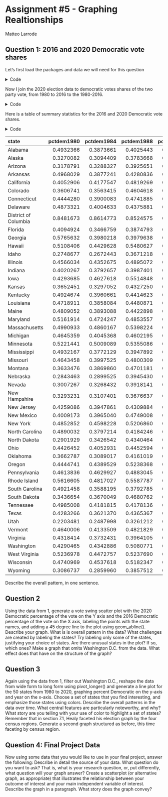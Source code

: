 Assignment \#5 - Graphing Realtionships
================
Matteo Larrode

<script src="README_files/libs/kePrint-0.0.1/kePrint.js"></script>
<link href="README_files/libs/lightable-0.0.1/lightable.css" rel="stylesheet" />


## Question 1: 2016 and 2020 Democratic vote shares

Let’s first load the packages and data we will need for this question

<details>
<summary>Code</summary>

``` r
library(tidyverse)
library(haven)
library(kableExtra)

vote_2020 <- read_csv("data/us_vote_2020.csv")
dem_share_80_16 <- read_dta("data/leipvote1980_2016wide.dta")
```

</details>

Now I join the 2020 election data to democratic votes shares of the two
party vote, from 1980 to 2016 to the 1980-2016.

<details>
<summary>Code</summary>

``` r
vote_80_16 <- left_join(dem_share_80_16, vote_2020, by = "state") %>%
  mutate(pctdem2020 = dem_percent)
```

</details>

Here is a table of summary statistics for the 2016 and 2020 Democratic
vote shares.

<details>
<summary>Code</summary>

``` r
table1 <- kbl(vote_80_16, format = "html")%>%
  kable_styling()

table1
```

</details>
<table class="table" style="margin-left: auto; margin-right: auto;">
 <thead>
  <tr>
   <th style="text-align:left;"> state </th>
   <th style="text-align:right;"> pctdem1980 </th>
   <th style="text-align:right;"> pctdem1984 </th>
   <th style="text-align:right;"> pctdem1988 </th>
   <th style="text-align:right;"> pctdem1992 </th>
   <th style="text-align:right;"> pctdem1996 </th>
   <th style="text-align:right;"> pctdem2000 </th>
   <th style="text-align:right;"> pctdem2004 </th>
   <th style="text-align:right;"> pctdem2008 </th>
   <th style="text-align:right;"> pctdem2012 </th>
   <th style="text-align:right;"> pctdem2016 </th>
   <th style="text-align:left;"> called </th>
   <th style="text-align:left;"> final </th>
   <th style="text-align:right;"> dem_votes </th>
   <th style="text-align:right;"> rep_votes </th>
   <th style="text-align:right;"> other_votes </th>
   <th style="text-align:right;"> dem_percent </th>
   <th style="text-align:right;"> rep_percent </th>
   <th style="text-align:right;"> other_percent </th>
   <th style="text-align:right;"> dem_this_margin </th>
   <th style="text-align:right;"> margin_shift </th>
   <th style="text-align:right;"> vote_change </th>
   <th style="text-align:left;"> stateid </th>
   <th style="text-align:right;"> pctdem2020 </th>
  </tr>
 </thead>
<tbody>
  <tr>
   <td style="text-align:left;"> Alabama </td>
   <td style="text-align:right;"> 0.4932366 </td>
   <td style="text-align:right;"> 0.3873661 </td>
   <td style="text-align:right;"> 0.4025443 </td>
   <td style="text-align:right;"> 0.4617887 </td>
   <td style="text-align:right;"> 0.4626613 </td>
   <td style="text-align:right;"> 0.4241447 </td>
   <td style="text-align:right;"> 0.3710223 </td>
   <td style="text-align:right;"> 0.3910910 </td>
   <td style="text-align:right;"> 0.387838 </td>
   <td style="text-align:right;"> 0.3562837 </td>
   <td style="text-align:left;"> R </td>
   <td style="text-align:left;"> Yes </td>
   <td style="text-align:right;"> 849624 </td>
   <td style="text-align:right;"> 1441170 </td>
   <td style="text-align:right;"> 32488 </td>
   <td style="text-align:right;"> 36.6 </td>
   <td style="text-align:right;"> 62.0 </td>
   <td style="text-align:right;"> 1.4 </td>
   <td style="text-align:right;"> -25.5 </td>
   <td style="text-align:right;"> 2.3 </td>
   <td style="text-align:right;"> 9.4 </td>
   <td style="text-align:left;"> AL </td>
   <td style="text-align:right;"> 36.6 </td>
  </tr>
  <tr>
   <td style="text-align:left;"> Alaska </td>
   <td style="text-align:right;"> 0.3270082 </td>
   <td style="text-align:right;"> 0.3094409 </td>
   <td style="text-align:right;"> 0.3783668 </td>
   <td style="text-align:right;"> 0.4342574 </td>
   <td style="text-align:right;"> 0.3957150 </td>
   <td style="text-align:right;"> 0.3206305 </td>
   <td style="text-align:right;"> 0.3677372 </td>
   <td style="text-align:right;"> 0.3893521 </td>
   <td style="text-align:right;"> 0.426847 </td>
   <td style="text-align:right;"> 0.4161448 </td>
   <td style="text-align:left;"> R </td>
   <td style="text-align:left;"> Yes </td>
   <td style="text-align:right;"> 153778 </td>
   <td style="text-align:right;"> 189951 </td>
   <td style="text-align:right;"> 15801 </td>
   <td style="text-align:right;"> 42.8 </td>
   <td style="text-align:right;"> 52.8 </td>
   <td style="text-align:right;"> 4.4 </td>
   <td style="text-align:right;"> -10.1 </td>
   <td style="text-align:right;"> 4.7 </td>
   <td style="text-align:right;"> 12.8 </td>
   <td style="text-align:left;"> AK </td>
   <td style="text-align:right;"> 42.8 </td>
  </tr>
  <tr>
   <td style="text-align:left;"> Arizona </td>
   <td style="text-align:right;"> 0.3178791 </td>
   <td style="text-align:right;"> 0.3288327 </td>
   <td style="text-align:right;"> 0.3925651 </td>
   <td style="text-align:right;"> 0.4869810 </td>
   <td style="text-align:right;"> 0.5122377 </td>
   <td style="text-align:right;"> 0.4671740 </td>
   <td style="text-align:right;"> 0.4472499 </td>
   <td style="text-align:right;"> 0.4568610 </td>
   <td style="text-align:right;"> 0.453866 </td>
   <td style="text-align:right;"> 0.4811137 </td>
   <td style="text-align:left;"> D </td>
   <td style="text-align:left;"> Yes </td>
   <td style="text-align:right;"> 1672143 </td>
   <td style="text-align:right;"> 1661686 </td>
   <td style="text-align:right;"> 53497 </td>
   <td style="text-align:right;"> 49.4 </td>
   <td style="text-align:right;"> 49.1 </td>
   <td style="text-align:right;"> 1.6 </td>
   <td style="text-align:right;"> 0.3 </td>
   <td style="text-align:right;"> 3.9 </td>
   <td style="text-align:right;"> 31.6 </td>
   <td style="text-align:left;"> AZ </td>
   <td style="text-align:right;"> 49.4 </td>
  </tr>
  <tr>
   <td style="text-align:left;"> Arkansas </td>
   <td style="text-align:right;"> 0.4968029 </td>
   <td style="text-align:right;"> 0.3877241 </td>
   <td style="text-align:right;"> 0.4280836 </td>
   <td style="text-align:right;"> 0.5999227 </td>
   <td style="text-align:right;"> 0.5935283 </td>
   <td style="text-align:right;"> 0.4719931 </td>
   <td style="text-align:right;"> 0.4506425 </td>
   <td style="text-align:right;"> 0.3982828 </td>
   <td style="text-align:right;"> 0.378456 </td>
   <td style="text-align:right;"> 0.3571429 </td>
   <td style="text-align:left;"> R </td>
   <td style="text-align:left;"> Yes </td>
   <td style="text-align:right;"> 423932 </td>
   <td style="text-align:right;"> 760647 </td>
   <td style="text-align:right;"> 34490 </td>
   <td style="text-align:right;"> 34.8 </td>
   <td style="text-align:right;"> 62.4 </td>
   <td style="text-align:right;"> 2.8 </td>
   <td style="text-align:right;"> -27.6 </td>
   <td style="text-align:right;"> -0.7 </td>
   <td style="text-align:right;"> 7.8 </td>
   <td style="text-align:left;"> AR </td>
   <td style="text-align:right;"> 34.8 </td>
  </tr>
  <tr>
   <td style="text-align:left;"> California </td>
   <td style="text-align:right;"> 0.4052906 </td>
   <td style="text-align:right;"> 0.4177547 </td>
   <td style="text-align:right;"> 0.4819269 </td>
   <td style="text-align:right;"> 0.5851673 </td>
   <td style="text-align:right;"> 0.5721627 </td>
   <td style="text-align:right;"> 0.5620299 </td>
   <td style="text-align:right;"> 0.5504132 </td>
   <td style="text-align:right;"> 0.6227845 </td>
   <td style="text-align:right;"> 0.618728 </td>
   <td style="text-align:right;"> 0.6612886 </td>
   <td style="text-align:left;"> D </td>
   <td style="text-align:left;"> Yes </td>
   <td style="text-align:right;"> 11110250 </td>
   <td style="text-align:right;"> 6006429 </td>
   <td style="text-align:right;"> 384192 </td>
   <td style="text-align:right;"> 63.5 </td>
   <td style="text-align:right;"> 34.3 </td>
   <td style="text-align:right;"> 2.2 </td>
   <td style="text-align:right;"> 29.2 </td>
   <td style="text-align:right;"> -0.9 </td>
   <td style="text-align:right;"> 23.4 </td>
   <td style="text-align:left;"> CA </td>
   <td style="text-align:right;"> 63.5 </td>
  </tr>
  <tr>
   <td style="text-align:left;"> Colorado </td>
   <td style="text-align:right;"> 0.3606741 </td>
   <td style="text-align:right;"> 0.3563415 </td>
   <td style="text-align:right;"> 0.4604618 </td>
   <td style="text-align:right;"> 0.5280207 </td>
   <td style="text-align:right;"> 0.4924079 </td>
   <td style="text-align:right;"> 0.4551416 </td>
   <td style="text-align:right;"> 0.4763357 </td>
   <td style="text-align:right;"> 0.5455081 </td>
   <td style="text-align:right;"> 0.527501 </td>
   <td style="text-align:right;"> 0.5268570 </td>
   <td style="text-align:left;"> D </td>
   <td style="text-align:left;"> Yes </td>
   <td style="text-align:right;"> 1804352 </td>
   <td style="text-align:right;"> 1364607 </td>
   <td style="text-align:right;"> 87993 </td>
   <td style="text-align:right;"> 55.4 </td>
   <td style="text-align:right;"> 41.9 </td>
   <td style="text-align:right;"> 2.7 </td>
   <td style="text-align:right;"> 13.5 </td>
   <td style="text-align:right;"> 8.6 </td>
   <td style="text-align:right;"> 17.1 </td>
   <td style="text-align:left;"> CO </td>
   <td style="text-align:right;"> 55.4 </td>
  </tr>
  <tr>
   <td style="text-align:left;"> Connecticut </td>
   <td style="text-align:right;"> 0.4444280 </td>
   <td style="text-align:right;"> 0.3900083 </td>
   <td style="text-align:right;"> 0.4741885 </td>
   <td style="text-align:right;"> 0.5412512 </td>
   <td style="text-align:right;"> 0.6036351 </td>
   <td style="text-align:right;"> 0.5925566 </td>
   <td style="text-align:right;"> 0.5527495 </td>
   <td style="text-align:right;"> 0.6131836 </td>
   <td style="text-align:right;"> 0.587726 </td>
   <td style="text-align:right;"> 0.5714136 </td>
   <td style="text-align:left;"> D </td>
   <td style="text-align:left;"> Yes </td>
   <td style="text-align:right;"> 1080831 </td>
   <td style="text-align:right;"> 714717 </td>
   <td style="text-align:right;"> 28309 </td>
   <td style="text-align:right;"> 59.3 </td>
   <td style="text-align:right;"> 39.2 </td>
   <td style="text-align:right;"> 1.6 </td>
   <td style="text-align:right;"> 20.1 </td>
   <td style="text-align:right;"> 6.4 </td>
   <td style="text-align:right;"> 10.9 </td>
   <td style="text-align:left;"> CT </td>
   <td style="text-align:right;"> 59.3 </td>
  </tr>
  <tr>
   <td style="text-align:left;"> Delaware </td>
   <td style="text-align:right;"> 0.4873321 </td>
   <td style="text-align:right;"> 0.4004633 </td>
   <td style="text-align:right;"> 0.4375881 </td>
   <td style="text-align:right;"> 0.5519799 </td>
   <td style="text-align:right;"> 0.5862366 </td>
   <td style="text-align:right;"> 0.5674006 </td>
   <td style="text-align:right;"> 0.5383151 </td>
   <td style="text-align:right;"> 0.6263814 </td>
   <td style="text-align:right;"> 0.594470 </td>
   <td style="text-align:right;"> 0.5600211 </td>
   <td style="text-align:left;"> D </td>
   <td style="text-align:left;"> Yes </td>
   <td style="text-align:right;"> 296268 </td>
   <td style="text-align:right;"> 200603 </td>
   <td style="text-align:right;"> 7475 </td>
   <td style="text-align:right;"> 58.7 </td>
   <td style="text-align:right;"> 39.8 </td>
   <td style="text-align:right;"> 1.5 </td>
   <td style="text-align:right;"> 19.0 </td>
   <td style="text-align:right;"> 7.6 </td>
   <td style="text-align:right;"> 14.2 </td>
   <td style="text-align:left;"> DE </td>
   <td style="text-align:right;"> 58.7 </td>
  </tr>
  <tr>
   <td style="text-align:left;"> District of Columbia </td>
   <td style="text-align:right;"> 0.8481673 </td>
   <td style="text-align:right;"> 0.8614773 </td>
   <td style="text-align:right;"> 0.8524575 </td>
   <td style="text-align:right;"> 0.9029707 </td>
   <td style="text-align:right;"> 0.9012355 </td>
   <td style="text-align:right;"> 0.9048769 </td>
   <td style="text-align:right;"> 0.9052028 </td>
   <td style="text-align:right;"> 0.9340077 </td>
   <td style="text-align:right;"> 0.925876 </td>
   <td style="text-align:right;"> 0.9569247 </td>
   <td style="text-align:left;"> D </td>
   <td style="text-align:left;"> Yes </td>
   <td style="text-align:right;"> 317323 </td>
   <td style="text-align:right;"> 18586 </td>
   <td style="text-align:right;"> 8447 </td>
   <td style="text-align:right;"> 92.1 </td>
   <td style="text-align:right;"> 5.4 </td>
   <td style="text-align:right;"> 2.5 </td>
   <td style="text-align:right;"> 86.8 </td>
   <td style="text-align:right;"> 0.0 </td>
   <td style="text-align:right;"> 10.6 </td>
   <td style="text-align:left;"> DC </td>
   <td style="text-align:right;"> 92.1 </td>
  </tr>
  <tr>
   <td style="text-align:left;"> Florida </td>
   <td style="text-align:right;"> 0.4094924 </td>
   <td style="text-align:right;"> 0.3466759 </td>
   <td style="text-align:right;"> 0.3874793 </td>
   <td style="text-align:right;"> 0.4881522 </td>
   <td style="text-align:right;"> 0.5315496 </td>
   <td style="text-align:right;"> 0.4999539 </td>
   <td style="text-align:right;"> 0.4747632 </td>
   <td style="text-align:right;"> 0.5141770 </td>
   <td style="text-align:right;"> 0.504423 </td>
   <td style="text-align:right;"> 0.4938542 </td>
   <td style="text-align:left;"> R </td>
   <td style="text-align:left;"> Yes </td>
   <td style="text-align:right;"> 5297045 </td>
   <td style="text-align:right;"> 5668731 </td>
   <td style="text-align:right;"> 101680 </td>
   <td style="text-align:right;"> 47.9 </td>
   <td style="text-align:right;"> 51.2 </td>
   <td style="text-align:right;"> 0.9 </td>
   <td style="text-align:right;"> -3.4 </td>
   <td style="text-align:right;"> -2.2 </td>
   <td style="text-align:right;"> 17.5 </td>
   <td style="text-align:left;"> FL </td>
   <td style="text-align:right;"> 47.9 </td>
  </tr>
  <tr>
   <td style="text-align:left;"> Georgia </td>
   <td style="text-align:right;"> 0.5765632 </td>
   <td style="text-align:right;"> 0.3980218 </td>
   <td style="text-align:right;"> 0.3979638 </td>
   <td style="text-align:right;"> 0.5034213 </td>
   <td style="text-align:right;"> 0.4936773 </td>
   <td style="text-align:right;"> 0.4401625 </td>
   <td style="text-align:right;"> 0.4164577 </td>
   <td style="text-align:right;"> 0.4737166 </td>
   <td style="text-align:right;"> 0.460434 </td>
   <td style="text-align:right;"> 0.4734315 </td>
   <td style="text-align:left;"> D </td>
   <td style="text-align:left;"> Yes </td>
   <td style="text-align:right;"> 2473633 </td>
   <td style="text-align:right;"> 2461854 </td>
   <td style="text-align:right;"> 62229 </td>
   <td style="text-align:right;"> 49.5 </td>
   <td style="text-align:right;"> 49.3 </td>
   <td style="text-align:right;"> 1.2 </td>
   <td style="text-align:right;"> 0.2 </td>
   <td style="text-align:right;"> 5.4 </td>
   <td style="text-align:right;"> 22.1 </td>
   <td style="text-align:left;"> GA </td>
   <td style="text-align:right;"> 49.5 </td>
  </tr>
  <tr>
   <td style="text-align:left;"> Hawaii </td>
   <td style="text-align:right;"> 0.5108406 </td>
   <td style="text-align:right;"> 0.4429628 </td>
   <td style="text-align:right;"> 0.5480627 </td>
   <td style="text-align:right;"> 0.5671998 </td>
   <td style="text-align:right;"> 0.6427615 </td>
   <td style="text-align:right;"> 0.5982730 </td>
   <td style="text-align:right;"> 0.5440445 </td>
   <td style="text-align:right;"> 0.7299373 </td>
   <td style="text-align:right;"> 0.717038 </td>
   <td style="text-align:right;"> 0.6743984 </td>
   <td style="text-align:left;"> D </td>
   <td style="text-align:left;"> Yes </td>
   <td style="text-align:right;"> 366130 </td>
   <td style="text-align:right;"> 196864 </td>
   <td style="text-align:right;"> 11475 </td>
   <td style="text-align:right;"> 63.7 </td>
   <td style="text-align:right;"> 34.3 </td>
   <td style="text-align:right;"> 2.0 </td>
   <td style="text-align:right;"> 29.5 </td>
   <td style="text-align:right;"> -2.7 </td>
   <td style="text-align:right;"> 33.9 </td>
   <td style="text-align:left;"> HI </td>
   <td style="text-align:right;"> 63.7 </td>
  </tr>
  <tr>
   <td style="text-align:left;"> Idaho </td>
   <td style="text-align:right;"> 0.2748677 </td>
   <td style="text-align:right;"> 0.2672443 </td>
   <td style="text-align:right;"> 0.3671218 </td>
   <td style="text-align:right;"> 0.4033852 </td>
   <td style="text-align:right;"> 0.3920097 </td>
   <td style="text-align:right;"> 0.2915151 </td>
   <td style="text-align:right;"> 0.3067726 </td>
   <td style="text-align:right;"> 0.3697541 </td>
   <td style="text-align:right;"> 0.335786 </td>
   <td style="text-align:right;"> 0.3168454 </td>
   <td style="text-align:left;"> R </td>
   <td style="text-align:left;"> Yes </td>
   <td style="text-align:right;"> 287021 </td>
   <td style="text-align:right;"> 554119 </td>
   <td style="text-align:right;"> 26091 </td>
   <td style="text-align:right;"> 33.1 </td>
   <td style="text-align:right;"> 63.9 </td>
   <td style="text-align:right;"> 3.0 </td>
   <td style="text-align:right;"> -30.8 </td>
   <td style="text-align:right;"> 1.0 </td>
   <td style="text-align:right;"> 25.6 </td>
   <td style="text-align:left;"> ID </td>
   <td style="text-align:right;"> 33.1 </td>
  </tr>
  <tr>
   <td style="text-align:left;"> Illinois </td>
   <td style="text-align:right;"> 0.4566034 </td>
   <td style="text-align:right;"> 0.4352675 </td>
   <td style="text-align:right;"> 0.4895072 </td>
   <td style="text-align:right;"> 0.5858822 </td>
   <td style="text-align:right;"> 0.5960509 </td>
   <td style="text-align:right;"> 0.5618001 </td>
   <td style="text-align:right;"> 0.5520864 </td>
   <td style="text-align:right;"> 0.6273426 </td>
   <td style="text-align:right;"> 0.585775 </td>
   <td style="text-align:right;"> 0.5902147 </td>
   <td style="text-align:left;"> D </td>
   <td style="text-align:left;"> Yes </td>
   <td style="text-align:right;"> 3471915 </td>
   <td style="text-align:right;"> 2446891 </td>
   <td style="text-align:right;"> 114938 </td>
   <td style="text-align:right;"> 57.5 </td>
   <td style="text-align:right;"> 40.6 </td>
   <td style="text-align:right;"> 1.9 </td>
   <td style="text-align:right;"> 17.0 </td>
   <td style="text-align:right;"> -0.1 </td>
   <td style="text-align:right;"> 9.0 </td>
   <td style="text-align:left;"> IL </td>
   <td style="text-align:right;"> 57.5 </td>
  </tr>
  <tr>
   <td style="text-align:left;"> Indiana </td>
   <td style="text-align:right;"> 0.4020267 </td>
   <td style="text-align:right;"> 0.3792657 </td>
   <td style="text-align:right;"> 0.3987401 </td>
   <td style="text-align:right;"> 0.4616511 </td>
   <td style="text-align:right;"> 0.4685159 </td>
   <td style="text-align:right;"> 0.4199522 </td>
   <td style="text-align:right;"> 0.3957652 </td>
   <td style="text-align:right;"> 0.5052195 </td>
   <td style="text-align:right;"> 0.447996 </td>
   <td style="text-align:right;"> 0.3988076 </td>
   <td style="text-align:left;"> R </td>
   <td style="text-align:left;"> Yes </td>
   <td style="text-align:right;"> 1242413 </td>
   <td style="text-align:right;"> 1729516 </td>
   <td style="text-align:right;"> 61183 </td>
   <td style="text-align:right;"> 41.0 </td>
   <td style="text-align:right;"> 57.0 </td>
   <td style="text-align:right;"> 2.0 </td>
   <td style="text-align:right;"> -16.1 </td>
   <td style="text-align:right;"> 3.1 </td>
   <td style="text-align:right;"> 10.9 </td>
   <td style="text-align:left;"> IN </td>
   <td style="text-align:right;"> 41.0 </td>
  </tr>
  <tr>
   <td style="text-align:left;"> Iowa </td>
   <td style="text-align:right;"> 0.4293685 </td>
   <td style="text-align:right;"> 0.4627618 </td>
   <td style="text-align:right;"> 0.5514848 </td>
   <td style="text-align:right;"> 0.5373253 </td>
   <td style="text-align:right;"> 0.5573339 </td>
   <td style="text-align:right;"> 0.5016278 </td>
   <td style="text-align:right;"> 0.4966332 </td>
   <td style="text-align:right;"> 0.5484878 </td>
   <td style="text-align:right;"> 0.529594 </td>
   <td style="text-align:right;"> 0.4493487 </td>
   <td style="text-align:left;"> R </td>
   <td style="text-align:left;"> Yes </td>
   <td style="text-align:right;"> 759061 </td>
   <td style="text-align:right;"> 897672 </td>
   <td style="text-align:right;"> 34138 </td>
   <td style="text-align:right;"> 44.9 </td>
   <td style="text-align:right;"> 53.1 </td>
   <td style="text-align:right;"> 2.0 </td>
   <td style="text-align:right;"> -8.2 </td>
   <td style="text-align:right;"> 1.2 </td>
   <td style="text-align:right;"> 8.0 </td>
   <td style="text-align:left;"> IA </td>
   <td style="text-align:right;"> 44.9 </td>
  </tr>
  <tr>
   <td style="text-align:left;"> Kansas </td>
   <td style="text-align:right;"> 0.3652451 </td>
   <td style="text-align:right;"> 0.3297052 </td>
   <td style="text-align:right;"> 0.4327250 </td>
   <td style="text-align:right;"> 0.4645894 </td>
   <td style="text-align:right;"> 0.3992763 </td>
   <td style="text-align:right;"> 0.3908309 </td>
   <td style="text-align:right;"> 0.3713290 </td>
   <td style="text-align:right;"> 0.4238772 </td>
   <td style="text-align:right;"> 0.388867 </td>
   <td style="text-align:right;"> 0.3889010 </td>
   <td style="text-align:left;"> R </td>
   <td style="text-align:left;"> Yes </td>
   <td style="text-align:right;"> 570323 </td>
   <td style="text-align:right;"> 771406 </td>
   <td style="text-align:right;"> 30574 </td>
   <td style="text-align:right;"> 41.6 </td>
   <td style="text-align:right;"> 56.2 </td>
   <td style="text-align:right;"> 2.2 </td>
   <td style="text-align:right;"> -14.7 </td>
   <td style="text-align:right;"> 5.9 </td>
   <td style="text-align:right;"> 15.9 </td>
   <td style="text-align:left;"> KS </td>
   <td style="text-align:right;"> 41.6 </td>
  </tr>
  <tr>
   <td style="text-align:left;"> Kentucky </td>
   <td style="text-align:right;"> 0.4924674 </td>
   <td style="text-align:right;"> 0.3960661 </td>
   <td style="text-align:right;"> 0.4414623 </td>
   <td style="text-align:right;"> 0.5186878 </td>
   <td style="text-align:right;"> 0.5052905 </td>
   <td style="text-align:right;"> 0.4227221 </td>
   <td style="text-align:right;"> 0.3999238 </td>
   <td style="text-align:right;"> 0.4176657 </td>
   <td style="text-align:right;"> 0.384572 </td>
   <td style="text-align:right;"> 0.3432773 </td>
   <td style="text-align:left;"> R </td>
   <td style="text-align:left;"> Yes </td>
   <td style="text-align:right;"> 772474 </td>
   <td style="text-align:right;"> 1326646 </td>
   <td style="text-align:right;"> 37648 </td>
   <td style="text-align:right;"> 36.2 </td>
   <td style="text-align:right;"> 62.1 </td>
   <td style="text-align:right;"> 1.8 </td>
   <td style="text-align:right;"> -25.9 </td>
   <td style="text-align:right;"> 3.9 </td>
   <td style="text-align:right;"> 11.1 </td>
   <td style="text-align:left;"> KY </td>
   <td style="text-align:right;"> 36.2 </td>
  </tr>
  <tr>
   <td style="text-align:left;"> Louisiana </td>
   <td style="text-align:right;"> 0.4718911 </td>
   <td style="text-align:right;"> 0.3858084 </td>
   <td style="text-align:right;"> 0.4480871 </td>
   <td style="text-align:right;"> 0.5266514 </td>
   <td style="text-align:right;"> 0.5656084 </td>
   <td style="text-align:right;"> 0.4606075 </td>
   <td style="text-align:right;"> 0.4266906 </td>
   <td style="text-align:right;"> 0.4054283 </td>
   <td style="text-align:right;"> 0.412532 </td>
   <td style="text-align:right;"> 0.3982805 </td>
   <td style="text-align:left;"> R </td>
   <td style="text-align:left;"> Yes </td>
   <td style="text-align:right;"> 856034 </td>
   <td style="text-align:right;"> 1255776 </td>
   <td style="text-align:right;"> 36252 </td>
   <td style="text-align:right;"> 39.9 </td>
   <td style="text-align:right;"> 58.5 </td>
   <td style="text-align:right;"> 1.7 </td>
   <td style="text-align:right;"> -18.6 </td>
   <td style="text-align:right;"> 1.0 </td>
   <td style="text-align:right;"> 5.9 </td>
   <td style="text-align:left;"> LA </td>
   <td style="text-align:right;"> 39.9 </td>
  </tr>
  <tr>
   <td style="text-align:left;"> Maine </td>
   <td style="text-align:right;"> 0.4809052 </td>
   <td style="text-align:right;"> 0.3893088 </td>
   <td style="text-align:right;"> 0.4422898 </td>
   <td style="text-align:right;"> 0.5605587 </td>
   <td style="text-align:right;"> 0.6266212 </td>
   <td style="text-align:right;"> 0.5274784 </td>
   <td style="text-align:right;"> 0.5458302 </td>
   <td style="text-align:right;"> 0.5882952 </td>
   <td style="text-align:right;"> 0.578599 </td>
   <td style="text-align:right;"> 0.5159655 </td>
   <td style="text-align:left;"> D </td>
   <td style="text-align:left;"> Yes </td>
   <td style="text-align:right;"> 435072 </td>
   <td style="text-align:right;"> 360737 </td>
   <td style="text-align:right;"> 23652 </td>
   <td style="text-align:right;"> 53.1 </td>
   <td style="text-align:right;"> 44.0 </td>
   <td style="text-align:right;"> 2.9 </td>
   <td style="text-align:right;"> 9.1 </td>
   <td style="text-align:right;"> 6.1 </td>
   <td style="text-align:right;"> 9.6 </td>
   <td style="text-align:left;"> ME </td>
   <td style="text-align:right;"> 53.1 </td>
  </tr>
  <tr>
   <td style="text-align:left;"> Maryland </td>
   <td style="text-align:right;"> 0.5161914 </td>
   <td style="text-align:right;"> 0.4724247 </td>
   <td style="text-align:right;"> 0.4853557 </td>
   <td style="text-align:right;"> 0.5829990 </td>
   <td style="text-align:right;"> 0.5863842 </td>
   <td style="text-align:right;"> 0.5847083 </td>
   <td style="text-align:right;"> 0.5656558 </td>
   <td style="text-align:right;"> 0.6293009 </td>
   <td style="text-align:right;"> 0.633217 </td>
   <td style="text-align:right;"> 0.6401740 </td>
   <td style="text-align:left;"> D </td>
   <td style="text-align:left;"> Yes </td>
   <td style="text-align:right;"> 1985023 </td>
   <td style="text-align:right;"> 976414 </td>
   <td style="text-align:right;"> 75593 </td>
   <td style="text-align:right;"> 65.4 </td>
   <td style="text-align:right;"> 32.2 </td>
   <td style="text-align:right;"> 2.5 </td>
   <td style="text-align:right;"> 33.2 </td>
   <td style="text-align:right;"> 6.8 </td>
   <td style="text-align:right;"> 9.2 </td>
   <td style="text-align:left;"> MD </td>
   <td style="text-align:right;"> 65.4 </td>
  </tr>
  <tr>
   <td style="text-align:left;"> Massachusetts </td>
   <td style="text-align:right;"> 0.4990933 </td>
   <td style="text-align:right;"> 0.4860167 </td>
   <td style="text-align:right;"> 0.5398224 </td>
   <td style="text-align:right;"> 0.6209235 </td>
   <td style="text-align:right;"> 0.6863983 </td>
   <td style="text-align:right;"> 0.6478934 </td>
   <td style="text-align:right;"> 0.6274285 </td>
   <td style="text-align:right;"> 0.6319709 </td>
   <td style="text-align:right;"> 0.617857 </td>
   <td style="text-align:right;"> 0.6465201 </td>
   <td style="text-align:left;"> D </td>
   <td style="text-align:left;"> Yes </td>
   <td style="text-align:right;"> 2382202 </td>
   <td style="text-align:right;"> 1167202 </td>
   <td style="text-align:right;"> 81998 </td>
   <td style="text-align:right;"> 65.6 </td>
   <td style="text-align:right;"> 32.1 </td>
   <td style="text-align:right;"> 2.3 </td>
   <td style="text-align:right;"> 33.5 </td>
   <td style="text-align:right;"> 6.3 </td>
   <td style="text-align:right;"> 9.2 </td>
   <td style="text-align:left;"> MA </td>
   <td style="text-align:right;"> 65.6 </td>
  </tr>
  <tr>
   <td style="text-align:left;"> Michigan </td>
   <td style="text-align:right;"> 0.4645359 </td>
   <td style="text-align:right;"> 0.4045368 </td>
   <td style="text-align:right;"> 0.4602195 </td>
   <td style="text-align:right;"> 0.5461516 </td>
   <td style="text-align:right;"> 0.5732442 </td>
   <td style="text-align:right;"> 0.5263461 </td>
   <td style="text-align:right;"> 0.5172585 </td>
   <td style="text-align:right;"> 0.5837130 </td>
   <td style="text-align:right;"> 0.548005 </td>
   <td style="text-align:right;"> 0.4988333 </td>
   <td style="text-align:left;"> D </td>
   <td style="text-align:left;"> Yes </td>
   <td style="text-align:right;"> 2804040 </td>
   <td style="text-align:right;"> 2649852 </td>
   <td style="text-align:right;"> 85410 </td>
   <td style="text-align:right;"> 50.6 </td>
   <td style="text-align:right;"> 47.8 </td>
   <td style="text-align:right;"> 1.5 </td>
   <td style="text-align:right;"> 2.8 </td>
   <td style="text-align:right;"> 3.0 </td>
   <td style="text-align:right;"> 15.4 </td>
   <td style="text-align:left;"> MI </td>
   <td style="text-align:right;"> 50.6 </td>
  </tr>
  <tr>
   <td style="text-align:left;"> Minnesota </td>
   <td style="text-align:right;"> 0.5221441 </td>
   <td style="text-align:right;"> 0.5009089 </td>
   <td style="text-align:right;"> 0.5355086 </td>
   <td style="text-align:right;"> 0.5772134 </td>
   <td style="text-align:right;"> 0.5937939 </td>
   <td style="text-align:right;"> 0.5128641 </td>
   <td style="text-align:right;"> 0.5176091 </td>
   <td style="text-align:right;"> 0.5522938 </td>
   <td style="text-align:right;"> 0.539412 </td>
   <td style="text-align:right;"> 0.5082631 </td>
   <td style="text-align:left;"> D </td>
   <td style="text-align:left;"> Yes </td>
   <td style="text-align:right;"> 1717077 </td>
   <td style="text-align:right;"> 1484065 </td>
   <td style="text-align:right;"> 76029 </td>
   <td style="text-align:right;"> 52.4 </td>
   <td style="text-align:right;"> 45.3 </td>
   <td style="text-align:right;"> 2.3 </td>
   <td style="text-align:right;"> 7.1 </td>
   <td style="text-align:right;"> 5.6 </td>
   <td style="text-align:right;"> 11.3 </td>
   <td style="text-align:left;"> MN </td>
   <td style="text-align:right;"> 52.4 </td>
  </tr>
  <tr>
   <td style="text-align:left;"> Mississippi </td>
   <td style="text-align:right;"> 0.4932167 </td>
   <td style="text-align:right;"> 0.3772129 </td>
   <td style="text-align:right;"> 0.3947892 </td>
   <td style="text-align:right;"> 0.4507151 </td>
   <td style="text-align:right;"> 0.4725278 </td>
   <td style="text-align:right;"> 0.4139915 </td>
   <td style="text-align:right;"> 0.4007559 </td>
   <td style="text-align:right;"> 0.4335807 </td>
   <td style="text-align:right;"> 0.441981 </td>
   <td style="text-align:right;"> 0.4091095 </td>
   <td style="text-align:left;"> R </td>
   <td style="text-align:left;"> Yes </td>
   <td style="text-align:right;"> 539508 </td>
   <td style="text-align:right;"> 756789 </td>
   <td style="text-align:right;"> 17597 </td>
   <td style="text-align:right;"> 41.1 </td>
   <td style="text-align:right;"> 57.6 </td>
   <td style="text-align:right;"> 1.3 </td>
   <td style="text-align:right;"> -16.5 </td>
   <td style="text-align:right;"> 1.3 </td>
   <td style="text-align:right;"> 8.6 </td>
   <td style="text-align:left;"> MS </td>
   <td style="text-align:right;"> 41.1 </td>
  </tr>
  <tr>
   <td style="text-align:left;"> Missouri </td>
   <td style="text-align:right;"> 0.4643458 </td>
   <td style="text-align:right;"> 0.3997525 </td>
   <td style="text-align:right;"> 0.4800309 </td>
   <td style="text-align:right;"> 0.5650697 </td>
   <td style="text-align:right;"> 0.5354704 </td>
   <td style="text-align:right;"> 0.4828805 </td>
   <td style="text-align:right;"> 0.4638029 </td>
   <td style="text-align:right;"> 0.4993242 </td>
   <td style="text-align:right;"> 0.452213 </td>
   <td style="text-align:right;"> 0.4018245 </td>
   <td style="text-align:left;"> R </td>
   <td style="text-align:left;"> Yes </td>
   <td style="text-align:right;"> 1253014 </td>
   <td style="text-align:right;"> 1718736 </td>
   <td style="text-align:right;"> 54212 </td>
   <td style="text-align:right;"> 41.4 </td>
   <td style="text-align:right;"> 56.8 </td>
   <td style="text-align:right;"> 1.8 </td>
   <td style="text-align:right;"> -15.4 </td>
   <td style="text-align:right;"> 3.2 </td>
   <td style="text-align:right;"> 7.7 </td>
   <td style="text-align:left;"> MO </td>
   <td style="text-align:right;"> 41.4 </td>
  </tr>
  <tr>
   <td style="text-align:left;"> Montana </td>
   <td style="text-align:right;"> 0.3633476 </td>
   <td style="text-align:right;"> 0.3869860 </td>
   <td style="text-align:right;"> 0.4701181 </td>
   <td style="text-align:right;"> 0.5172406 </td>
   <td style="text-align:right;"> 0.4831259 </td>
   <td style="text-align:right;"> 0.3634364 </td>
   <td style="text-align:right;"> 0.3949992 </td>
   <td style="text-align:right;"> 0.4876870 </td>
   <td style="text-align:right;"> 0.429658 </td>
   <td style="text-align:right;"> 0.3888645 </td>
   <td style="text-align:left;"> R </td>
   <td style="text-align:left;"> Yes </td>
   <td style="text-align:right;"> 244786 </td>
   <td style="text-align:right;"> 343602 </td>
   <td style="text-align:right;"> 15286 </td>
   <td style="text-align:right;"> 40.5 </td>
   <td style="text-align:right;"> 56.9 </td>
   <td style="text-align:right;"> 2.5 </td>
   <td style="text-align:right;"> -16.4 </td>
   <td style="text-align:right;"> 4.1 </td>
   <td style="text-align:right;"> 21.4 </td>
   <td style="text-align:left;"> MT </td>
   <td style="text-align:right;"> 40.5 </td>
  </tr>
  <tr>
   <td style="text-align:left;"> Nebraska </td>
   <td style="text-align:right;"> 0.2843463 </td>
   <td style="text-align:right;"> 0.2899525 </td>
   <td style="text-align:right;"> 0.3945430 </td>
   <td style="text-align:right;"> 0.3869465 </td>
   <td style="text-align:right;"> 0.3944518 </td>
   <td style="text-align:right;"> 0.3482052 </td>
   <td style="text-align:right;"> 0.3315266 </td>
   <td style="text-align:right;"> 0.4239092 </td>
   <td style="text-align:right;"> 0.388706 </td>
   <td style="text-align:right;"> 0.3645214 </td>
   <td style="text-align:left;"> R </td>
   <td style="text-align:left;"> Yes </td>
   <td style="text-align:right;"> 374583 </td>
   <td style="text-align:right;"> 556846 </td>
   <td style="text-align:right;"> 20283 </td>
   <td style="text-align:right;"> 39.4 </td>
   <td style="text-align:right;"> 58.5 </td>
   <td style="text-align:right;"> 2.1 </td>
   <td style="text-align:right;"> -19.2 </td>
   <td style="text-align:right;"> 5.9 </td>
   <td style="text-align:right;"> 12.7 </td>
   <td style="text-align:left;"> NE </td>
   <td style="text-align:right;"> 39.4 </td>
  </tr>
  <tr>
   <td style="text-align:left;"> Nevada </td>
   <td style="text-align:right;"> 0.3007267 </td>
   <td style="text-align:right;"> 0.3268432 </td>
   <td style="text-align:right;"> 0.3918141 </td>
   <td style="text-align:right;"> 0.5182478 </td>
   <td style="text-align:right;"> 0.5058653 </td>
   <td style="text-align:right;"> 0.4814316 </td>
   <td style="text-align:right;"> 0.4868240 </td>
   <td style="text-align:right;"> 0.5638674 </td>
   <td style="text-align:right;"> 0.534075 </td>
   <td style="text-align:right;"> 0.5129523 </td>
   <td style="text-align:left;"> D </td>
   <td style="text-align:left;"> Yes </td>
   <td style="text-align:right;"> 703486 </td>
   <td style="text-align:right;"> 669890 </td>
   <td style="text-align:right;"> 32000 </td>
   <td style="text-align:right;"> 50.1 </td>
   <td style="text-align:right;"> 47.7 </td>
   <td style="text-align:right;"> 2.3 </td>
   <td style="text-align:right;"> 2.4 </td>
   <td style="text-align:right;"> 0.0 </td>
   <td style="text-align:right;"> 24.9 </td>
   <td style="text-align:left;"> NV </td>
   <td style="text-align:right;"> 50.1 </td>
  </tr>
  <tr>
   <td style="text-align:left;"> New Hampshire </td>
   <td style="text-align:right;"> 0.3293231 </td>
   <td style="text-align:right;"> 0.3107401 </td>
   <td style="text-align:right;"> 0.3676637 </td>
   <td style="text-align:right;"> 0.5079655 </td>
   <td style="text-align:right;"> 0.5561067 </td>
   <td style="text-align:right;"> 0.4933220 </td>
   <td style="text-align:right;"> 0.5069029 </td>
   <td style="text-align:right;"> 0.5486854 </td>
   <td style="text-align:right;"> 0.528338 </td>
   <td style="text-align:right;"> 0.5019831 </td>
   <td style="text-align:left;"> D </td>
   <td style="text-align:left;"> Yes </td>
   <td style="text-align:right;"> 424921 </td>
   <td style="text-align:right;"> 365654 </td>
   <td style="text-align:right;"> 15607 </td>
   <td style="text-align:right;"> 52.7 </td>
   <td style="text-align:right;"> 45.4 </td>
   <td style="text-align:right;"> 1.9 </td>
   <td style="text-align:right;"> 7.4 </td>
   <td style="text-align:right;"> 7.0 </td>
   <td style="text-align:right;"> 8.3 </td>
   <td style="text-align:left;"> NH </td>
   <td style="text-align:right;"> 52.7 </td>
  </tr>
  <tr>
   <td style="text-align:left;"> New Jersey </td>
   <td style="text-align:right;"> 0.4259086 </td>
   <td style="text-align:right;"> 0.3947861 </td>
   <td style="text-align:right;"> 0.4309884 </td>
   <td style="text-align:right;"> 0.5142032 </td>
   <td style="text-align:right;"> 0.5996678 </td>
   <td style="text-align:right;"> 0.5821141 </td>
   <td style="text-align:right;"> 0.5337054 </td>
   <td style="text-align:right;"> 0.5786463 </td>
   <td style="text-align:right;"> 0.589520 </td>
   <td style="text-align:right;"> 0.5728722 </td>
   <td style="text-align:left;"> D </td>
   <td style="text-align:left;"> Yes </td>
   <td style="text-align:right;"> 2608335 </td>
   <td style="text-align:right;"> 1883274 </td>
   <td style="text-align:right;"> 57744 </td>
   <td style="text-align:right;"> 57.3 </td>
   <td style="text-align:right;"> 41.4 </td>
   <td style="text-align:right;"> 1.3 </td>
   <td style="text-align:right;"> 15.9 </td>
   <td style="text-align:right;"> 1.8 </td>
   <td style="text-align:right;"> 17.4 </td>
   <td style="text-align:left;"> NJ </td>
   <td style="text-align:right;"> 57.3 </td>
  </tr>
  <tr>
   <td style="text-align:left;"> New Mexico </td>
   <td style="text-align:right;"> 0.4009173 </td>
   <td style="text-align:right;"> 0.3965040 </td>
   <td style="text-align:right;"> 0.4749008 </td>
   <td style="text-align:right;"> 0.5514216 </td>
   <td style="text-align:right;"> 0.5402413 </td>
   <td style="text-align:right;"> 0.5003192 </td>
   <td style="text-align:right;"> 0.4959967 </td>
   <td style="text-align:right;"> 0.5766490 </td>
   <td style="text-align:right;"> 0.552952 </td>
   <td style="text-align:right;"> 0.5465459 </td>
   <td style="text-align:left;"> D </td>
   <td style="text-align:left;"> Yes </td>
   <td style="text-align:right;"> 501614 </td>
   <td style="text-align:right;"> 401894 </td>
   <td style="text-align:right;"> 20457 </td>
   <td style="text-align:right;"> 54.3 </td>
   <td style="text-align:right;"> 43.5 </td>
   <td style="text-align:right;"> 2.2 </td>
   <td style="text-align:right;"> 10.8 </td>
   <td style="text-align:right;"> 2.6 </td>
   <td style="text-align:right;"> 15.7 </td>
   <td style="text-align:left;"> NM </td>
   <td style="text-align:right;"> 54.3 </td>
  </tr>
  <tr>
   <td style="text-align:left;"> New York </td>
   <td style="text-align:right;"> 0.4852852 </td>
   <td style="text-align:right;"> 0.4598228 </td>
   <td style="text-align:right;"> 0.5206860 </td>
   <td style="text-align:right;"> 0.5947835 </td>
   <td style="text-align:right;"> 0.6601750 </td>
   <td style="text-align:right;"> 0.6308908 </td>
   <td style="text-align:right;"> 0.5928777 </td>
   <td style="text-align:right;"> 0.6357668 </td>
   <td style="text-align:right;"> 0.642759 </td>
   <td style="text-align:right;"> 0.6177117 </td>
   <td style="text-align:left;"> D </td>
   <td style="text-align:left;"> Yes </td>
   <td style="text-align:right;"> 5244886 </td>
   <td style="text-align:right;"> 3251997 </td>
   <td style="text-align:right;"> 119978 </td>
   <td style="text-align:right;"> 60.9 </td>
   <td style="text-align:right;"> 37.7 </td>
   <td style="text-align:right;"> 1.4 </td>
   <td style="text-align:right;"> 23.1 </td>
   <td style="text-align:right;"> 0.6 </td>
   <td style="text-align:right;"> 11.6 </td>
   <td style="text-align:left;"> NY </td>
   <td style="text-align:right;"> 60.9 </td>
  </tr>
  <tr>
   <td style="text-align:left;"> North Carolina </td>
   <td style="text-align:right;"> 0.4890032 </td>
   <td style="text-align:right;"> 0.3797214 </td>
   <td style="text-align:right;"> 0.4184246 </td>
   <td style="text-align:right;"> 0.4954154 </td>
   <td style="text-align:right;"> 0.4747001 </td>
   <td style="text-align:right;"> 0.4353600 </td>
   <td style="text-align:right;"> 0.4375803 </td>
   <td style="text-align:right;"> 0.5016596 </td>
   <td style="text-align:right;"> 0.489660 </td>
   <td style="text-align:right;"> 0.4809375 </td>
   <td style="text-align:left;"> R </td>
   <td style="text-align:left;"> Yes </td>
   <td style="text-align:right;"> 2684292 </td>
   <td style="text-align:right;"> 2758775 </td>
   <td style="text-align:right;"> 81737 </td>
   <td style="text-align:right;"> 48.6 </td>
   <td style="text-align:right;"> 49.9 </td>
   <td style="text-align:right;"> 1.5 </td>
   <td style="text-align:right;"> -1.3 </td>
   <td style="text-align:right;"> 2.3 </td>
   <td style="text-align:right;"> 16.5 </td>
   <td style="text-align:left;"> NC </td>
   <td style="text-align:right;"> 48.6 </td>
  </tr>
  <tr>
   <td style="text-align:left;"> North Dakota </td>
   <td style="text-align:right;"> 0.2901929 </td>
   <td style="text-align:right;"> 0.3426542 </td>
   <td style="text-align:right;"> 0.4340464 </td>
   <td style="text-align:right;"> 0.4212530 </td>
   <td style="text-align:right;"> 0.4608868 </td>
   <td style="text-align:right;"> 0.3527260 </td>
   <td style="text-align:right;"> 0.3609065 </td>
   <td style="text-align:right;"> 0.4557124 </td>
   <td style="text-align:right;"> 0.398888 </td>
   <td style="text-align:right;"> 0.3019182 </td>
   <td style="text-align:left;"> R </td>
   <td style="text-align:left;"> Yes </td>
   <td style="text-align:right;"> 114902 </td>
   <td style="text-align:right;"> 235595 </td>
   <td style="text-align:right;"> 11322 </td>
   <td style="text-align:right;"> 31.8 </td>
   <td style="text-align:right;"> 65.1 </td>
   <td style="text-align:right;"> 3.1 </td>
   <td style="text-align:right;"> -33.4 </td>
   <td style="text-align:right;"> 2.4 </td>
   <td style="text-align:right;"> 5.1 </td>
   <td style="text-align:left;"> ND </td>
   <td style="text-align:right;"> 31.8 </td>
  </tr>
  <tr>
   <td style="text-align:left;"> Ohio </td>
   <td style="text-align:right;"> 0.4426452 </td>
   <td style="text-align:right;"> 0.4052931 </td>
   <td style="text-align:right;"> 0.4452594 </td>
   <td style="text-align:right;"> 0.5116816 </td>
   <td style="text-align:right;"> 0.5359695 </td>
   <td style="text-align:right;"> 0.4818157 </td>
   <td style="text-align:right;"> 0.4894124 </td>
   <td style="text-align:right;"> 0.5233384 </td>
   <td style="text-align:right;"> 0.515141 </td>
   <td style="text-align:right;"> 0.4573242 </td>
   <td style="text-align:left;"> R </td>
   <td style="text-align:left;"> Yes </td>
   <td style="text-align:right;"> 2679165 </td>
   <td style="text-align:right;"> 3154834 </td>
   <td style="text-align:right;"> 88203 </td>
   <td style="text-align:right;"> 45.2 </td>
   <td style="text-align:right;"> 53.3 </td>
   <td style="text-align:right;"> 1.5 </td>
   <td style="text-align:right;"> -8.0 </td>
   <td style="text-align:right;"> 0.1 </td>
   <td style="text-align:right;"> 7.7 </td>
   <td style="text-align:left;"> OH </td>
   <td style="text-align:right;"> 45.2 </td>
  </tr>
  <tr>
   <td style="text-align:left;"> Oklahoma </td>
   <td style="text-align:right;"> 0.3662787 </td>
   <td style="text-align:right;"> 0.3089017 </td>
   <td style="text-align:right;"> 0.4161019 </td>
   <td style="text-align:right;"> 0.4437788 </td>
   <td style="text-align:right;"> 0.4559939 </td>
   <td style="text-align:right;"> 0.3891933 </td>
   <td style="text-align:right;"> 0.3442960 </td>
   <td style="text-align:right;"> 0.3435492 </td>
   <td style="text-align:right;"> 0.332277 </td>
   <td style="text-align:right;"> 0.3069496 </td>
   <td style="text-align:left;"> R </td>
   <td style="text-align:left;"> Yes </td>
   <td style="text-align:right;"> 503890 </td>
   <td style="text-align:right;"> 1020280 </td>
   <td style="text-align:right;"> 36529 </td>
   <td style="text-align:right;"> 32.3 </td>
   <td style="text-align:right;"> 65.4 </td>
   <td style="text-align:right;"> 2.3 </td>
   <td style="text-align:right;"> -33.1 </td>
   <td style="text-align:right;"> 3.3 </td>
   <td style="text-align:right;"> 7.4 </td>
   <td style="text-align:left;"> OK </td>
   <td style="text-align:right;"> 32.3 </td>
  </tr>
  <tr>
   <td style="text-align:left;"> Oregon </td>
   <td style="text-align:right;"> 0.4444741 </td>
   <td style="text-align:right;"> 0.4389529 </td>
   <td style="text-align:right;"> 0.5238368 </td>
   <td style="text-align:right;"> 0.5663389 </td>
   <td style="text-align:right;"> 0.5469311 </td>
   <td style="text-align:right;"> 0.5023589 </td>
   <td style="text-align:right;"> 0.5210863 </td>
   <td style="text-align:right;"> 0.5841372 </td>
   <td style="text-align:right;"> 0.562712 </td>
   <td style="text-align:right;"> 0.5615747 </td>
   <td style="text-align:left;"> D </td>
   <td style="text-align:left;"> Yes </td>
   <td style="text-align:right;"> 1340383 </td>
   <td style="text-align:right;"> 958448 </td>
   <td style="text-align:right;"> 75490 </td>
   <td style="text-align:right;"> 56.5 </td>
   <td style="text-align:right;"> 40.4 </td>
   <td style="text-align:right;"> 3.2 </td>
   <td style="text-align:right;"> 16.1 </td>
   <td style="text-align:right;"> 5.1 </td>
   <td style="text-align:right;"> 18.6 </td>
   <td style="text-align:left;"> OR </td>
   <td style="text-align:right;"> 56.5 </td>
  </tr>
  <tr>
   <td style="text-align:left;"> Pennsylvania </td>
   <td style="text-align:right;"> 0.4613836 </td>
   <td style="text-align:right;"> 0.4629927 </td>
   <td style="text-align:right;"> 0.4883045 </td>
   <td style="text-align:right;"> 0.5554853 </td>
   <td style="text-align:right;"> 0.5516121 </td>
   <td style="text-align:right;"> 0.5214848 </td>
   <td style="text-align:right;"> 0.5125828 </td>
   <td style="text-align:right;"> 0.5522971 </td>
   <td style="text-align:right;"> 0.527319 </td>
   <td style="text-align:right;"> 0.4962878 </td>
   <td style="text-align:left;"> D </td>
   <td style="text-align:left;"> Yes </td>
   <td style="text-align:right;"> 3458229 </td>
   <td style="text-align:right;"> 3377674 </td>
   <td style="text-align:right;"> 79380 </td>
   <td style="text-align:right;"> 50.0 </td>
   <td style="text-align:right;"> 48.8 </td>
   <td style="text-align:right;"> 1.1 </td>
   <td style="text-align:right;"> 1.2 </td>
   <td style="text-align:right;"> 1.9 </td>
   <td style="text-align:right;"> 13.1 </td>
   <td style="text-align:left;"> PA </td>
   <td style="text-align:right;"> 50.0 </td>
  </tr>
  <tr>
   <td style="text-align:left;"> Rhode Island </td>
   <td style="text-align:right;"> 0.5616605 </td>
   <td style="text-align:right;"> 0.4817027 </td>
   <td style="text-align:right;"> 0.5587787 </td>
   <td style="text-align:right;"> 0.6184372 </td>
   <td style="text-align:right;"> 0.6900421 </td>
   <td style="text-align:right;"> 0.6564912 </td>
   <td style="text-align:right;"> 0.6057751 </td>
   <td style="text-align:right;"> 0.6419814 </td>
   <td style="text-align:right;"> 0.640167 </td>
   <td style="text-align:right;"> 0.5831101 </td>
   <td style="text-align:left;"> D </td>
   <td style="text-align:left;"> Yes </td>
   <td style="text-align:right;"> 307486 </td>
   <td style="text-align:right;"> 199922 </td>
   <td style="text-align:right;"> 10349 </td>
   <td style="text-align:right;"> 59.4 </td>
   <td style="text-align:right;"> 38.6 </td>
   <td style="text-align:right;"> 2.0 </td>
   <td style="text-align:right;"> 20.8 </td>
   <td style="text-align:right;"> 5.3 </td>
   <td style="text-align:right;"> 11.6 </td>
   <td style="text-align:left;"> RI </td>
   <td style="text-align:right;"> 59.4 </td>
  </tr>
  <tr>
   <td style="text-align:left;"> South Carolina </td>
   <td style="text-align:right;"> 0.4921458 </td>
   <td style="text-align:right;"> 0.3588195 </td>
   <td style="text-align:right;"> 0.3792785 </td>
   <td style="text-align:right;"> 0.4536466 </td>
   <td style="text-align:right;"> 0.4677928 </td>
   <td style="text-align:right;"> 0.4185240 </td>
   <td style="text-align:right;"> 0.4136464 </td>
   <td style="text-align:right;"> 0.4545557 </td>
   <td style="text-align:right;"> 0.446917 </td>
   <td style="text-align:right;"> 0.4253739 </td>
   <td style="text-align:left;"> R </td>
   <td style="text-align:left;"> Yes </td>
   <td style="text-align:right;"> 1091541 </td>
   <td style="text-align:right;"> 1385103 </td>
   <td style="text-align:right;"> 36685 </td>
   <td style="text-align:right;"> 43.4 </td>
   <td style="text-align:right;"> 55.1 </td>
   <td style="text-align:right;"> 1.5 </td>
   <td style="text-align:right;"> -11.7 </td>
   <td style="text-align:right;"> 2.6 </td>
   <td style="text-align:right;"> 19.5 </td>
   <td style="text-align:left;"> SC </td>
   <td style="text-align:right;"> 43.4 </td>
  </tr>
  <tr>
   <td style="text-align:left;"> South Dakota </td>
   <td style="text-align:right;"> 0.3436654 </td>
   <td style="text-align:right;"> 0.3670049 </td>
   <td style="text-align:right;"> 0.4680762 </td>
   <td style="text-align:right;"> 0.4773897 </td>
   <td style="text-align:right;"> 0.4806641 </td>
   <td style="text-align:right;"> 0.3838529 </td>
   <td style="text-align:right;"> 0.3908671 </td>
   <td style="text-align:right;"> 0.4570429 </td>
   <td style="text-align:right;"> 0.407815 </td>
   <td style="text-align:right;"> 0.3403023 </td>
   <td style="text-align:left;"> R </td>
   <td style="text-align:left;"> Yes </td>
   <td style="text-align:right;"> 150471 </td>
   <td style="text-align:right;"> 261043 </td>
   <td style="text-align:right;"> 11095 </td>
   <td style="text-align:right;"> 35.6 </td>
   <td style="text-align:right;"> 61.8 </td>
   <td style="text-align:right;"> 2.6 </td>
   <td style="text-align:right;"> -26.2 </td>
   <td style="text-align:right;"> 3.6 </td>
   <td style="text-align:right;"> 14.2 </td>
   <td style="text-align:left;"> SD </td>
   <td style="text-align:right;"> 35.6 </td>
  </tr>
  <tr>
   <td style="text-align:left;"> Tennessee </td>
   <td style="text-align:right;"> 0.4985008 </td>
   <td style="text-align:right;"> 0.4181815 </td>
   <td style="text-align:right;"> 0.4178136 </td>
   <td style="text-align:right;"> 0.5259804 </td>
   <td style="text-align:right;"> 0.5128664 </td>
   <td style="text-align:right;"> 0.4803713 </td>
   <td style="text-align:right;"> 0.4281456 </td>
   <td style="text-align:right;"> 0.4236853 </td>
   <td style="text-align:right;"> 0.396489 </td>
   <td style="text-align:right;"> 0.3637888 </td>
   <td style="text-align:left;"> R </td>
   <td style="text-align:left;"> Yes </td>
   <td style="text-align:right;"> 1143711 </td>
   <td style="text-align:right;"> 1852475 </td>
   <td style="text-align:right;"> 57665 </td>
   <td style="text-align:right;"> 37.5 </td>
   <td style="text-align:right;"> 60.7 </td>
   <td style="text-align:right;"> 1.9 </td>
   <td style="text-align:right;"> -23.2 </td>
   <td style="text-align:right;"> 2.8 </td>
   <td style="text-align:right;"> 21.8 </td>
   <td style="text-align:left;"> TN </td>
   <td style="text-align:right;"> 37.5 </td>
  </tr>
  <tr>
   <td style="text-align:left;"> Texas </td>
   <td style="text-align:right;"> 0.4283266 </td>
   <td style="text-align:right;"> 0.3621370 </td>
   <td style="text-align:right;"> 0.4365367 </td>
   <td style="text-align:right;"> 0.4775784 </td>
   <td style="text-align:right;"> 0.4733938 </td>
   <td style="text-align:right;"> 0.3904373 </td>
   <td style="text-align:right;"> 0.3848981 </td>
   <td style="text-align:right;"> 0.4406406 </td>
   <td style="text-align:right;"> 0.419921 </td>
   <td style="text-align:right;"> 0.4529171 </td>
   <td style="text-align:left;"> R </td>
   <td style="text-align:left;"> Yes </td>
   <td style="text-align:right;"> 5259126 </td>
   <td style="text-align:right;"> 5890347 </td>
   <td style="text-align:right;"> 165583 </td>
   <td style="text-align:right;"> 46.5 </td>
   <td style="text-align:right;"> 52.1 </td>
   <td style="text-align:right;"> 1.5 </td>
   <td style="text-align:right;"> -5.6 </td>
   <td style="text-align:right;"> 3.4 </td>
   <td style="text-align:right;"> 26.2 </td>
   <td style="text-align:left;"> TX </td>
   <td style="text-align:right;"> 46.5 </td>
  </tr>
  <tr>
   <td style="text-align:left;"> Utah </td>
   <td style="text-align:right;"> 0.2203481 </td>
   <td style="text-align:right;"> 0.2487998 </td>
   <td style="text-align:right;"> 0.3261212 </td>
   <td style="text-align:right;"> 0.3624642 </td>
   <td style="text-align:right;"> 0.3798051 </td>
   <td style="text-align:right;"> 0.2827449 </td>
   <td style="text-align:right;"> 0.2665356 </td>
   <td style="text-align:right;"> 0.3547364 </td>
   <td style="text-align:right;"> 0.253738 </td>
   <td style="text-align:right;"> 0.3762116 </td>
   <td style="text-align:left;"> R </td>
   <td style="text-align:left;"> Yes </td>
   <td style="text-align:right;"> 560282 </td>
   <td style="text-align:right;"> 865140 </td>
   <td style="text-align:right;"> 62867 </td>
   <td style="text-align:right;"> 37.6 </td>
   <td style="text-align:right;"> 58.1 </td>
   <td style="text-align:right;"> 4.2 </td>
   <td style="text-align:right;"> -20.5 </td>
   <td style="text-align:right;"> -2.4 </td>
   <td style="text-align:right;"> 31.5 </td>
   <td style="text-align:left;"> UT </td>
   <td style="text-align:right;"> 37.6 </td>
  </tr>
  <tr>
   <td style="text-align:left;"> Vermont </td>
   <td style="text-align:right;"> 0.4640006 </td>
   <td style="text-align:right;"> 0.4133509 </td>
   <td style="text-align:right;"> 0.4821829 </td>
   <td style="text-align:right;"> 0.6025420 </td>
   <td style="text-align:right;"> 0.6318283 </td>
   <td style="text-align:right;"> 0.5544035 </td>
   <td style="text-align:right;"> 0.6030100 </td>
   <td style="text-align:right;"> 0.6889918 </td>
   <td style="text-align:right;"> 0.682473 </td>
   <td style="text-align:right;"> 0.6518689 </td>
   <td style="text-align:left;"> D </td>
   <td style="text-align:left;"> Yes </td>
   <td style="text-align:right;"> 242820 </td>
   <td style="text-align:right;"> 112704 </td>
   <td style="text-align:right;"> 11904 </td>
   <td style="text-align:right;"> 66.1 </td>
   <td style="text-align:right;"> 30.7 </td>
   <td style="text-align:right;"> 3.2 </td>
   <td style="text-align:right;"> 35.4 </td>
   <td style="text-align:right;"> 9.0 </td>
   <td style="text-align:right;"> 16.6 </td>
   <td style="text-align:left;"> VT </td>
   <td style="text-align:right;"> 66.1 </td>
  </tr>
  <tr>
   <td style="text-align:left;"> Virginia </td>
   <td style="text-align:right;"> 0.4318414 </td>
   <td style="text-align:right;"> 0.3732431 </td>
   <td style="text-align:right;"> 0.3964105 </td>
   <td style="text-align:right;"> 0.4744499 </td>
   <td style="text-align:right;"> 0.4893941 </td>
   <td style="text-align:right;"> 0.4585276 </td>
   <td style="text-align:right;"> 0.4586630 </td>
   <td style="text-align:right;"> 0.5318258 </td>
   <td style="text-align:right;"> 0.519674 </td>
   <td style="text-align:right;"> 0.5282438 </td>
   <td style="text-align:left;"> D </td>
   <td style="text-align:left;"> Yes </td>
   <td style="text-align:right;"> 2413568 </td>
   <td style="text-align:right;"> 1962430 </td>
   <td style="text-align:right;"> 84526 </td>
   <td style="text-align:right;"> 54.1 </td>
   <td style="text-align:right;"> 44.0 </td>
   <td style="text-align:right;"> 1.9 </td>
   <td style="text-align:right;"> 10.1 </td>
   <td style="text-align:right;"> 4.8 </td>
   <td style="text-align:right;"> 12.0 </td>
   <td style="text-align:left;"> VA </td>
   <td style="text-align:right;"> 54.1 </td>
  </tr>
  <tr>
   <td style="text-align:left;"> Washington </td>
   <td style="text-align:right;"> 0.4290465 </td>
   <td style="text-align:right;"> 0.4342886 </td>
   <td style="text-align:right;"> 0.5080771 </td>
   <td style="text-align:right;"> 0.5759170 </td>
   <td style="text-align:right;"> 0.5719465 </td>
   <td style="text-align:right;"> 0.5294477 </td>
   <td style="text-align:right;"> 0.5364654 </td>
   <td style="text-align:right;"> 0.5875202 </td>
   <td style="text-align:right;"> 0.576283 </td>
   <td style="text-align:right;"> 0.5878930 </td>
   <td style="text-align:left;"> D </td>
   <td style="text-align:left;"> Yes </td>
   <td style="text-align:right;"> 2369612 </td>
   <td style="text-align:right;"> 1584651 </td>
   <td style="text-align:right;"> 133368 </td>
   <td style="text-align:right;"> 58.0 </td>
   <td style="text-align:right;"> 38.8 </td>
   <td style="text-align:right;"> 3.3 </td>
   <td style="text-align:right;"> 19.2 </td>
   <td style="text-align:right;"> 3.5 </td>
   <td style="text-align:right;"> 21.5 </td>
   <td style="text-align:left;"> WA </td>
   <td style="text-align:right;"> 58.0 </td>
  </tr>
  <tr>
   <td style="text-align:left;"> West Virginia </td>
   <td style="text-align:right;"> 0.5236978 </td>
   <td style="text-align:right;"> 0.4472757 </td>
   <td style="text-align:right;"> 0.5237690 </td>
   <td style="text-align:right;"> 0.5776884 </td>
   <td style="text-align:right;"> 0.5835466 </td>
   <td style="text-align:right;"> 0.4675792 </td>
   <td style="text-align:right;"> 0.4352029 </td>
   <td style="text-align:right;"> 0.4332626 </td>
   <td style="text-align:right;"> 0.363257 </td>
   <td style="text-align:right;"> 0.2784218 </td>
   <td style="text-align:left;"> R </td>
   <td style="text-align:left;"> Yes </td>
   <td style="text-align:right;"> 235984 </td>
   <td style="text-align:right;"> 545382 </td>
   <td style="text-align:right;"> 13286 </td>
   <td style="text-align:right;"> 29.7 </td>
   <td style="text-align:right;"> 68.6 </td>
   <td style="text-align:right;"> 1.7 </td>
   <td style="text-align:right;"> -38.9 </td>
   <td style="text-align:right;"> 3.1 </td>
   <td style="text-align:right;"> 11.4 </td>
   <td style="text-align:left;"> WV </td>
   <td style="text-align:right;"> 29.7 </td>
  </tr>
  <tr>
   <td style="text-align:left;"> Wisconsin </td>
   <td style="text-align:right;"> 0.4740969 </td>
   <td style="text-align:right;"> 0.4537618 </td>
   <td style="text-align:right;"> 0.5182347 </td>
   <td style="text-align:right;"> 0.5279451 </td>
   <td style="text-align:right;"> 0.5591919 </td>
   <td style="text-align:right;"> 0.5011507 </td>
   <td style="text-align:right;"> 0.5019180 </td>
   <td style="text-align:right;"> 0.5705568 </td>
   <td style="text-align:right;"> 0.534634 </td>
   <td style="text-align:right;"> 0.4958898 </td>
   <td style="text-align:left;"> D </td>
   <td style="text-align:left;"> Yes </td>
   <td style="text-align:right;"> 1630866 </td>
   <td style="text-align:right;"> 1610184 </td>
   <td style="text-align:right;"> 56991 </td>
   <td style="text-align:right;"> 49.4 </td>
   <td style="text-align:right;"> 48.8 </td>
   <td style="text-align:right;"> 1.7 </td>
   <td style="text-align:right;"> 0.6 </td>
   <td style="text-align:right;"> 1.4 </td>
   <td style="text-align:right;"> 10.8 </td>
   <td style="text-align:left;"> WI </td>
   <td style="text-align:right;"> 49.4 </td>
  </tr>
  <tr>
   <td style="text-align:left;"> Wyoming </td>
   <td style="text-align:right;"> 0.3086737 </td>
   <td style="text-align:right;"> 0.2859960 </td>
   <td style="text-align:right;"> 0.3857512 </td>
   <td style="text-align:right;"> 0.4620798 </td>
   <td style="text-align:right;"> 0.4251208 </td>
   <td style="text-align:right;"> 0.2901770 </td>
   <td style="text-align:right;"> 0.2968730 </td>
   <td style="text-align:right;"> 0.3343798 </td>
   <td style="text-align:right;"> 0.288394 </td>
   <td style="text-align:right;"> 0.2429761 </td>
   <td style="text-align:left;"> R </td>
   <td style="text-align:left;"> Yes </td>
   <td style="text-align:right;"> 73491 </td>
   <td style="text-align:right;"> 193559 </td>
   <td style="text-align:right;"> 9715 </td>
   <td style="text-align:right;"> 26.6 </td>
   <td style="text-align:right;"> 69.9 </td>
   <td style="text-align:right;"> 3.5 </td>
   <td style="text-align:right;"> -43.4 </td>
   <td style="text-align:right;"> 2.9 </td>
   <td style="text-align:right;"> 8.2 </td>
   <td style="text-align:left;"> WY </td>
   <td style="text-align:right;"> 26.6 </td>
  </tr>
</tbody>
</table>

Describe the overall pattern, in one sentence.

## Question 2

Using the data from 1, generate a vote swing scatter plot with the 2020
Democratic percentage of the vote on the Y axis and the 2016 Democratic
percentage of the vote on the X axis, labeling the points with the state
names, and adding a 45 degree line to the plot using geom_abline().
Describe your graph. What is is overall pattern in the data? What
challenges are created by labeling the states? Try labeling only some of
the states, justifying your choice of states. Are there unusual states
in the plot? If so, which ones? Make a graph that omits Washington D.C.
from the data. What effect does that have on the structure of the graph?

## Question 3

Again using the data from 1, filter out Washington D.C., reshape the
data from wide form to long form using pivot_longer() and generate a
line plot for the 50 states from 1980 to 2020, graphing percent
Democratic on the y-axis and year on the x-axis. Choose a set of states
that you find interesting, and emphasize those states using colors.
Describe the overall patterns in the data over time. What central
features are particularly noteworthy, and why? What story are you
telling with your use of color to highlight a set of states? Remember
that in section 7.1, Healy faceted his election graph by the four census
regions. Generate a second graph structured as before, this time
faceting by census region.

## Question 4: Final Project Data

Now using some data that you would like to use in your final project,
answer the following: Describe in detail the source of your data. What
question do you want to ask? That is, what is your research question,
or, put differently, what question will your graph answer? Create a
scatterplot (or alternative graph, as appropriate) that illustrates the
relationship between your outcome of interest and your main independent
variable of interest. Describe the graph in a paragraph. What story does
the graph convey?
